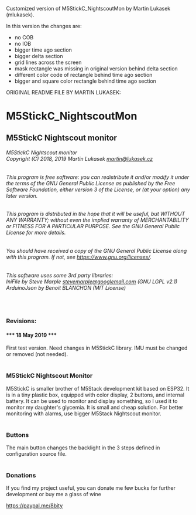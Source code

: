 Customized version of M5StickC_NightscoutMon by Martin Lukasek (mlukasek).

In this version the changes are:
- no COB
- no IOB
- bigger time ago section
- bigger delta section
- grid lines across the screen
- mask rectangle was missing in original version behind delta section
- different color code of rectangle behind time ago section
- bigger and square color rectangle behind time ago section


ORIGINAL README FILE BY MARTIN LUKASEK:


# M5StickC_NightscoutMon
## M5StickC Nightscout monitor

###### M5StickC Nightscout monitor<br/>Copyright (C) 2018, 2019 Martin Lukasek <martin@lukasek.cz>
###### This program is free software: you can redistribute it and/or modify it under the terms of the GNU General Public License as published by the Free Software Foundation, either version 3 of the License, or (at your option) any later version.
###### This program is distributed in the hope that it will be useful, but WITHOUT ANY WARRANTY; without even the implied warranty of MERCHANTABILITY or FITNESS FOR A PARTICULAR PURPOSE.  See the GNU General Public License for more details.
###### You should have received a copy of the GNU General Public License along with this program. If not, see <https://www.gnu.org/licenses/>. 
###### This software uses some 3rd party libraries:<br/>IniFile by Steve Marple <stevemarple@googlemail.com> (GNU LGPL v2.1)<br/>ArduinoJson by Benoit BLANCHON (MIT License)
<br/>

### Revisions:

#### *** 18 May 2019 ***
First test version. Need changes in M5StickC library. IMU must be changed or removed (not needed).<br/><br/>

### M5StickC Nightscout Monitor

M5StickC is smaller brother of M5Stack development kit based on ESP32. It is in a tiny plastic box, equipped with color display, 2 buttons, and internal battery. It can be used to monitor and display something, so I used it to monitor my daughter's glycemia. It is small and cheap solution. For better monitoring with alarms, use bigger M5Stack Nightscout monitor.<br/><br/>


### Buttons

The main button changes the backlight in the 3 steps defined in configuration source file.<br/>
<br/>

### Donations

If you find my project useful, you can donate me few bucks for further development or buy me a glass of wine

https://paypal.me/8bity

